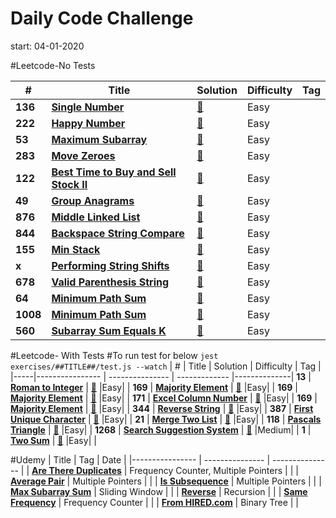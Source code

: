 # Daily Code Challenge
start: 04-01-2020

#Leetcode-No Tests

|  #  | Title           |  Solution       | Difficulty    | Tag          |
|-----|---------------- | --------------- | ------------- |--------------|
**136** | [**Single Number**](https://leetcode.com/problems/single-number/) | [:key:](https://github.com/minheekangg/kata-a-day/blob/master/exercises/leetcode/136-single-number.js) |Easy| |
**222** | [**Happy Number**](https://leetcode.com/problems/happy-number/) | [:key:](https://github.com/minheekangg/kata-a-day/blob/master/exercises/leetcode/222-happy-number.js) |Easy| |
**53** | [**Maximum Subarray**](https://leetcode.com/problems/maximum-subarray/) | [:key:](https://github.com/minheekangg/kata-a-day/blob/master/exercises/leetcode/53-max-subarray.js) |Easy| |
**283** | [**Move Zeroes**](https://leetcode.com/problems/move-zeroes/) | [:key:](https://github.com/minheekangg/kata-a-day/blob/master/exercises/leetcode/283-move-zeroes.js) |Easy| |
**122** | [**Best Time to Buy and Sell Stock II**](https://leetcode.com/problems/best-time-to-buy-and-sell-stock-ii/submissions/) | [:key:](https://github.com/minheekangg/kata-a-day/blob/master/exercises/leetcode/122-best-stock-profit.js) |Easy| |
**49** | [**Group Anagrams**](https://leetcode.com/problems/group-anagrams/) | [:key:](https://github.com/minheekangg/kata-a-day/blob/master/exercises/leetcode/49-group-anagrams.js) |Easy| |
**876** | [**Middle Linked List**](https://leetcode.com/problems/middle-of-the-linked-list/) | [:key:](https://github.com/minheekangg/kata-a-day/blob/master/exercises/leetcode/876-middle-linked-list.js) |Easy| |
**844** | [**Backspace String Compare**](https://leetcode.com/problems/backspace-string-compare/) | [:key:](https://github.com/minheekangg/kata-a-day/blob/master/exercises/leetcode/844-backspace-string-compare.js) |Easy| |
**155** | [**Min Stack**](https://leetcode.com/problems/min-stack/) | [:key:](https://github.com/minheekangg/kata-a-day/blob/master/exercises/leetcode/155-min-stack.js) |Easy| |
**x** | [**Performing String Shifts**](https://leetcode.com/explore/challenge/card/30-day-leetcoding-challenge/529/week-2/3299/) | [:key:](https://github.com/minheekangg/kata-a-day/blob/master/exercises/leetcode/performing-string-shifts.js) |Easy| |
**678** | [**Valid Parenthesis String**](https://leetcode.com/problems/valid-parenthesis-string/) | [:key:](https://github.com/minheekangg/kata-a-day/blob/master/exercises/leetcode/678-valid-parenthesis-string.js) |Easy| |
**64** | [**Minimum Path Sum**](https://leetcode.com/problems/minimum-path-sum/) | [:key:](https://github.com/minheekangg/kata-a-day/blob/master/exercises/leetcode/64-minimum-path-sum.js) |Easy| |
**1008** | [**Minimum Path Sum**](https://leetcode.com/problems/construct-binary-search-tree-from-preorder-traversal/) | [:key:](https://github.com/minheekangg/kata-a-day/blob/master/exercises/leetcode/1008-construct-bst-preorder.js) |Easy| |
**560** | [**Subarray Sum Equals K**](https://leetcode.com/problems/subarray-sum-equals-k/) | [:key:](https://github.com/minheekangg/kata-a-day/blob/master/exercises/leetcode/560-subarray-sum-equals-k.js) |Easy| |


#Leetcode- With Tests
#To run test for below
```jest exercises/##TITLE##/test.js --watch```
|  #  | Title           |  Solution       | Difficulty    | Tag          |
|-----|---------------- | --------------- | ------------- |--------------|
**13** | [**Roman to Integer**](https://leetcode.com/problems/roman-to-integer/) | [:key:](https://github.com/minheekangg/kata-a-day/blob/master/exercises/leetcode/13-roman-to-integer/index.js) |Easy| |
**169** | [**Majority Element**](https://leetcode.com/problems/majority-element/) | [:key:](https://github.com/minheekangg/kata-a-day/blob/master/exercises/leetcode/169-majority-element/index.js) |Easy| |
**169** | [**Majority Element**](https://leetcode.com/problems/majority-element/) | [:key:](https://github.com/minheekangg/kata-a-day/blob/master/exercises/leetcode/169-majority-element/index.js) |Easy| |
**171** | [**Excel Column Number**](https://leetcode.com/problems/excel-sheet-column-number/) | [:key:](https://github.com/minheekangg/kata-a-day/blob/master/exercises/leetcode/171-excel-column-number/index.js) |Easy| |
**169** | [**Majority Element**](https://leetcode.com/problems/majority-element/) | [:key:](https://github.com/minheekangg/kata-a-day/blob/master/exercises/leetcode/169-majority-element/index.js) |Easy| |
**344** | [**Reverse String**](https://leetcode.com/problems/reverse-string/) | [:key:](https://github.com/minheekangg/kata-a-day/blob/master/exercises/leetcode/344-reverse-string/index.js) |Easy| |
**387** | [**First Unique Character**](https://leetcode.com/problems/first-unique-character-in-a-string/) | [:key:](https://github.com/minheekangg/kata-a-day/blob/master/exercises/leetcode/387-first-uniq-char/index.js) |Easy| |
**21** | [**Merge Two List**](https://leetcode.com/problems/merge-two-sorted-lists/) | [:key:](https://github.com/minheekangg/kata-a-day/blob/master/exercises/leetcode/21-merge-two-list/index.js) |Easy| |
**118** | [**Pascals Triangle**](https://leetcode.com/problems/pascals-triangle/) | [:key:](https://github.com/minheekangg/kata-a-day/blob/master/exercises/leetcode/118-pascal-triangle/index.js) |Easy| |
**1268** | [**Search Suggestion System**](https://leetcode.com/problems/search-suggestions-system/) | [:key:](https://github.com/minheekangg/kata-a-day/blob/master/exercises/leetcode/1268-search-suggestion-system/index.js) |Medium| |
**1** | [**Two Sum**](https://leetcode.com/problems/two-sum/) | [:key:](https://github.com/minheekangg/kata-a-day/blob/master/exercises/leetcode/1-two-sum/index.js) |Easy| |


#Udemy
| Title           | Tag             | Date            |
|---------------- | --------------- | --------------- |
| [**Are There Duplicates**](https://github.com/minheekangg/kata-a-day/blob/master/exercises/udemy/are-there-duplicates.js) | Frequency Counter, Multiple Pointers | |
| [**Average Pair**](https://github.com/minheekangg/kata-a-day/blob/master/exercises/udemy/average-pair.js) | Multiple Pointers | |
| [**Is Subsequence**](https://github.com/minheekangg/kata-a-day/blob/master/exercises/udemy/is-subsequence.js) | Multiple Pointers | |
| [**Max Subarray Sum**](https://github.com/minheekangg/kata-a-day/blob/master/exercises/udemy/max-subarray-sum.js) | Sliding Window | |
| [**Reverse**](https://github.com/minheekangg/kata-a-day/blob/master/exercises/udemy/reverse.js) | Recursion | |
| [**Same Frequency**](https://github.com/minheekangg/kata-a-day/blob/master/exercises/udemy/same-frequency.js) | Frequency Counter | |
| [**From HIRED.com**](https://github.com/minheekangg/kata-a-day/blob/master/exercises/udemy/hired-BT-longer/index.js) | Binary Tree | |
